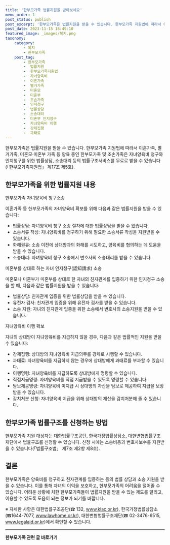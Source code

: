 ```yaml
---
title: '한부모가족 법률지원을 받아보세요'
menu_order: 1
post_status: publish
post_excerpt: '한부모가족은 법률지원을 받을 수 있습니다. 한부모가족 지원법에 따라서 이혼가족, 별거가족, 미혼모 미혼부 가족 등 양육 중인 한부모가족 및 조손가족은 자녀양육비 청구와 인지청구를 위한 법률상담, 소송대리 등의 법률구조서비스를 무료로 받을 수 있습니다  한부모가족지원법  제17조 제5호 .'
post_date: 2023-11-15 18:49:10
featured_image: _images/복지.png
taxonomy:
    category:
        - 복지
        - 한부모가족
    post_tag:
        - 한부모가족
        -  법률지원
        -  한부모가족지원법
        -  자녀양육비
        -  이혼가족
        -  별거가족
        -  미혼모
        -  미혼부
        -  조손가족
        -  인지청구
        -  법률상담
        -  소송대리
        -  미혼부 인지청구
        -  자녀양육비 이행
        -  강제집행
        -  과태료
---
```



한부모가족은 법률지원을 받을 수 있습니다. 한부모가족 지원법에 따라서 이혼가족, 별거가족, 미혼모·미혼부 가족 등 양육 중인 한부모가족 및 조손가족은 자녀양육비 청구와 인지청구를 위한 법률상담, 소송대리 등의 법률구조서비스를 무료로 받을 수 있습니다(「한부모가족지원법」 제17조 제5호).

## 한부모가족을 위한 법률지원 내용

한부모가족 자녀양육비 청구소송

이혼가족 등 한부모가족의 자녀양육비 확보를 위해 다음과 같은 법률지원을 받을 수 있습니다:

- 법률상담: 자녀양육비 청구 소송 절차에 대한 법률상담을 받을 수 있습니다.
- 소송서류 작성: 자녀양육비를 청구하기 위해 필요한 소송서류 작성을 지원받을 수 있습니다.
- 화해권유: 소송 이전에 상대방과의 화해를 시도하고, 양육비를 협의하는 데 도움을 받을 수 있습니다.
- 소송대리: 자녀양육비 청구 소송에서 변호사의 소송대리를 받을 수 있습니다.

미혼부를 상대로 하는 자녀 인지청구(認知請求) 소송

미혼모나 미혼부가 미혼부를 상대로 한 자녀의 친자관계를 입증하기 위한 인지청구 소송을 할 때, 다음과 같은 법률지원을 받을 수 있습니다:

- 법률상담: 친자관계 입증을 위한 법률상담을 받을 수 있습니다.
- 유전자 검사: 친자관계 입증을 위해 유전자 검사를 받을 수 있습니다.
- 소송 지원: 자녀의 친자관계 입증을 위한 소송에서 변호사의 소송지원을 받을 수 있습니다.

자녀양육비 이행 확보

자녀의 상대방이 자녀양육비를 지급하지 않을 경우, 다음과 같은 법률적인 지원을 받을 수 있습니다:

- 강제집행: 상대방의 자녀양육비 지급의무를 강제로 시행할 수 있습니다.
- 과태료: 자녀양육비를 지급하지 않는 경우에 상대방에게 과태료를 부과할 수 있습니다.
- 이행명령: 자녀양육비를 지급하도록 상대방에게 명령할 수 있습니다.
- 직접지급명령: 자녀양육비를 직접 지급받을 수 있도록 명령할 수 있습니다.
- 담보제공명령: 자녀양육비 미지급 시 상대방의 자산을 담보로 제공하여 지급을 보장받을 수 있습니다.
- 감치처분 신청: 자녀양육비 지급을 위해 상대방의 재산을 감치처분해 줄 수 있습니다.

## 한부모가족 법률구조를 신청하는 방법

한부모가족 지원 대상자는 대한법률구조공단, 한국가정법률상담소, 대한변협법률구조재단에서 법률구조를 신청할 수 있습니다. 신청 시에는 소송비용과 변호사보수를 지원받을 수 있습니다(「법률구조법」 제7조 제2항 제8호).

## 결론

한부모가족은 양육비를 청구하고 친자관계를 입증하는 등의 법률 상담과 소송 지원을 받을 수 있습니다. 이를 통해 자녀의 이익을 보호하고, 한부모가족의 어려움을 덜어줄 수 있습니다. 어려운 상황에 처한 한부모가족들이 법률지원을 받을 수 있는 제도를 알리고, 이용할 수 있도록 도움이 되는 정보가 되기를 바랍니다.

※ 자세한 사항은 대한법률구조공단(☎ 132, www.klac.or.kr), 한국가정법률상담소(☎1644-7077, www.lawhome.or.kr), 대한변협법률구조재단(☎ 02-3476-6515, www.legalaid.or.kr)에서 확인할 수 있습니다.
<!-- wp:separator -->
<hr class="wp-block-separator has-alpha-channel-opacity"/>
<!-- /wp:separator -->

<!-- wp:group {"backgroundColor":"base","layout":{"type":"constrained"}} -->
<div class="wp-block-group has-base-background-color has-background"><!-- wp:paragraph {"align":"center","fontSize":"medium"} -->
<p class="has-text-align-center has-large-font-size"><strong>한부모가족 관련 글 바로가기</strong></p>
<!-- /wp:paragraph -->


<!-- wp:latest-posts
{"categories":[{"id":23338,"count":19,"description":"","link":"https://uknowlaw.com/category/%ed%95%9c%eb%b6%80%eb%aa%a8%ea%b0%80%ec%a1%b1/","name":"한부모가족","slug":"한부모가족","taxonomy":"category","parent":0,"meta":[],"_links":{"self":[{"href":"https://uknowlaw.com/wp-json/wp/v2/categories/23338"}],"collection":[{"href":"https://uknowlaw.com/wp-json/wp/v2/categories"}],"about":[{"href":"https://uknowlaw.com/wp-json/wp/v2/taxonomies/category"}],"wp:post_type":[{"href":"https://uknowlaw.com/wp-json/wp/v2/posts?categories=23338"}],"curies":[{"name":"wp","href":"https://api.w.org/{rel}","templated":true}]}}],"postsToShow":100,"excerptLength":28,"postLayout":"grid","columns":2,"featuredImageAlign":"left","featuredImageSizeSlug":"large","fontSize":"small"} /--></div>
<!-- /wp:group -->